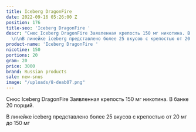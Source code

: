 ```yaml
---
title: Iceberg DragonFire
date: 2022-09-16 05:26:00 Z
position: 176
title-seo: 'Iceberg DragonFire '
descr: "Снюс Iceberg DragonFire Заявленная крепость 150 мг никотина. В банке 20 порций.
  \n\nВ линейке iceberg представлено более 25 вкусов с крепостью от 20 мг до 150 мг\n"
product-name: 'Iceberg DragonFire '
nicotine: 150
portions: 20
gram: 20
price: 3000
brand: Russian products
sale: new-snus
image: "/uploads/8-deab07.png"
---
```


Снюс Iceberg DragonFire Заявленная крепость 150 мг никотина. В банке 20 порций. 

В линейке iceberg представлено более 25 вкусов с крепостью от 20 мг до 150 мг
